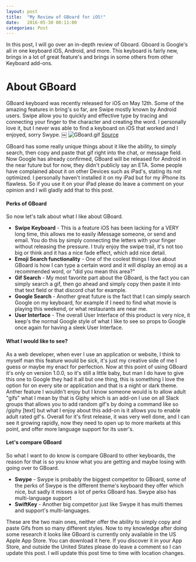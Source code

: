```yaml
---
layout: post
title:  "My Review of GBoard for iOS!"
date:   2016-05-30 00:11:00
categories: Post
---
```

In this post, I will go over an in-depth review of Gboard. Gboard is Google's all in one keyboard iOS, Android, and more. This keyboard is fairly new, brings in a lot of great feature's and brings in some others from other Keyboard add-ons.

# About GBoard
GBoard keyboard was recently released for iOS on May 12th. Some of the amazing features in bring's so far, are Swipe mostly known by Android users. Swipe allow you to quickly and effective type by tracing and connecting your finger to the character and creating the word. I personally love it, but I never was able to find a keyboard on iOS that worked and I enjoyed, sorry Swype.
￼
![GBoard.gif](https://storage.googleapis.com/gweb-uniblog-publish-prod/original_images/05_12_-_Gboard.gif)
[Source](https://blog.google/products/search/gboard-search-gifs-emojis-keyboard/)

GBoard has some really unique things about it like the ability, to simply search, then copy and paste that gif right into the chat, or message field. Now Google has already confirmed, GBoard will be released for Android in the near future but for now, they didn't publicly say an ETA.
Some people have complained about it on other Devices such as iPad's, stating its not optimized. I personally haven't installed it on my iPad but for my iPhone its flawless. So if you use it on your iPad please do leave a comment on your opinion and I will gladly add that to this post.

#### Perks of GBoard
So now let's talk about what I like about GBoard.

- **Swipe Keyboard** - This is a feature iOS has been lacking for a VERY long time, this allows me to easily iMessage someone, or send and email. You do this by simply connecting the letters with your finger without releasing the pressure. I truly enjoy the swipe trail, it's not too big or think and it has a nice fade effect, which add nice detail.
- **Emoji Search functionality** - One of the coolest things I love about GBoard is how I can type a certain word and it will display an emoji as a recommended word, or "did you mean this area?"
- **Gif Search** - My most favorite part about the GBoard, is the fact you can simply search a gif, then go ahead and simply copy then paste it into that text field or that discord chat for example.
- **Google Search** - Another great future is the fact that I can simply search Google on my keyboard, for example if I need to find what movie is playing this weekend, or what restaurants are near me.
- **User Interface** - The overall User Interface of this product is very nice, it keep's the normal Google style of what I like to see so props to Google once again for having a sleek User Interface.

#### What I would like to see?
As a web developer, when ever I use an application or website, I think to myself man this feature would be sick, it's just my creative side of me I guess or maybe my enact for perfection. Now at this point of using GBoard it's only on version 1.0.0, so it's still a little baby, but man I do have to give this one to Google they had it all but one thing, this is something I love the option for on every site or application and that is a night or dark theme. Anther feature I wouldn't enjoy but I know someone would is to allow adult "gifs" what I mean by that is Giphy which is an add-on I use on all Slack groups that allows you to add random gif's by doing a command like so
/giphy [text] but what I enjoy about this add-on is it allows you to enable adult rated gif's.
Overall for it's first release, it was very well done, and I can see it growing rapidly, now they need to open up to more markets at this point, and offer more language support for its user's.

#### Let's compare GBoard
So what I want to do know is compare GBoard to other keyboards, the reason for that is so you know what you are getting and maybe losing with going over to GBoard.

- **Swype** - Swype is probably the biggest competitor to GBoard, some of the perks of Swype is the different theme's keyboard they offer which nice, but sadly it misses a lot of perks GBoard has. Swype also has multi-language support
- **SwiftKey** - Another big competitor just like Swype it has multi themes and support's multi-languages.

These are the two main ones, neither offer the ability to simply copy and paste Gifs from so many different styles.
Now to my knowledge after doing some research it looks like GBoard is currently only available in the US Apple App Store. You can download it here. If you discover it in your App Store, and outside the United States please do leave a comment so I can update this post. I will update this post time to time with location changes.